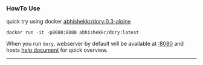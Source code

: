 
### HowTo Use

quick try using docker [abhishekkr/dory:0.3-alpine](https://hub.docker.com/r/abhishekkr/dory/)

```
docker run -it -p8080:8080 abhishekkr/dory:latest
```

When you run `dory`, webserver by default will be available at [:8080](http://localhost:8080) and hosts [help document](http://localhost:8080/help) for quick overview.


---
